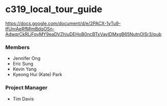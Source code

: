 # c319_local_tour_guide

https://docs.google.com/document/d/e/2PACX-1vTu9-tfUnrAeRfMlmBdqOSn-AdwqrCkRLjFqvMY9eaDVZhiuDEHoB0ncBTxVavIDMxgB65NutnOlSr3/pub

### Members
- Jennifer Ong
- Eric Sung
- Kevin Yang
- Kyeong Hui (Kate) Park

### Project Manager
- Tim Davis

